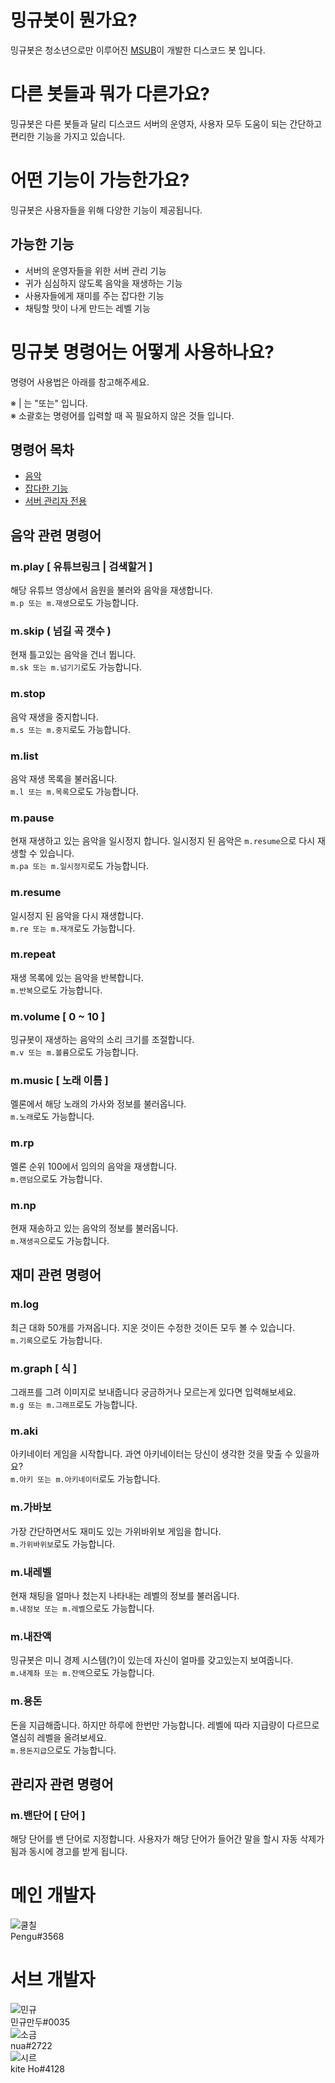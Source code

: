 # 밍규봇이 뭔가요?
밍규봇은 청소년으로만 이루어진 [MSUB](https://msub.kr)이 개발한 디스코드 봇 입니다.

# 다른 봇들과 뭐가 다른가요?
밍규봇은 다른 봇들과 달리 디스코드 서버의 운영자, 사용자 모두 도움이 되는 간단하고 편리한 기능을 가지고 있습니다.

# 어떤 기능이 가능한가요?
밍규봇은 사용자들을 위해 다양한 기능이 제공됩니다.

## 가능한 기능
* 서버의 운영자들을 위한 서버 관리 기능
* 귀가 심심하지 않도록 음악을 재생하는 기능
* 사용자들에게 재미를 주는 잡다한 기능
* 채팅할 맛이 나게 만드는 레벨 기능

# 밍규봇 명령어는 어떻게 사용하나요?
명령어 사용법은 아래를 참고해주세요.

※  |  는 "또는" 입니다.<br>
※ 소괄호는 명령어를 입력할 때 꼭 필요하지 않은 것들 입니다.

## 명령어 목차
* [음악](#음악-관련-명령어)
* [잡다한 기능](#재미-관련-명령어)
* [서버 관리자 전용](#관리자-관련-명령어)

## 음악 관련 명령어
### m.play [ 유튜브링크 | 검색할거 ]
해당 유튜브 영상에서 음원을 불러와 음악을 재생합니다.<br>
`m.p 또는 m.재생`으로도 가능합니다.

### m.skip ( 넘길 곡 갯수 )
현재 틀고있는 음악을 건너 뜁니다.<br>
`m.sk 또는 m.넘기기`로도 가능합니다.

### m.stop
음악 재생을 중지합니다.<br>
`m.s 또는 m.중지`로도 가능합니다.

### m.list
음악 재생 목록을 불러옵니다.<br>
`m.l 또는 m.목록`으로도 가능합니다.

### m.pause
현재 재생하고 있는 음악을 일시정지 합니다. 일시정지 된 음악은  `m.resume`으로 다시 재생할 수 있습니다.<br>
`m.pa 또는 m.일시정지`로도 가능합니다.

### m.resume
일시정지 된 음악을 다시 재생합니다.<br>
`m.re 또는 m.재개`로도 가능합니다.

### m.repeat
재생 목록에 있는 음악을 반복합니다.<br>
`m.반복`으로도 가능합니다.

### m.volume [ 0 ~ 10 ]
밍규봇이 재생하는 음악의 소리 크기를 조절합니다.<br>
`m.v 또는 m.볼륨`으로도 가능합니다.

### m.music [ 노래 이름 ]
멜론에서 해당 노래의 가사와 정보를 불러옵니다.<br>
`m.노래`로도 가능합니다.

### m.rp
멜론 순위 100에서 임의의 음악을 재생합니다.<br>
`m.랜덤`으로도 가능합니다.

### m.np
현재 재송하고 있는 음악의 정보를 불러옵니다.<br>
`m.재생곡`으로도 가능합니다.

## 재미 관련 명령어

### m.log
최근 대화 50개를 가져옵니다. 지운 것이든 수정한 것이든 모두 볼 수 있습니다.<br>
`m.기록`으로도 가능합니다.

### m.graph [ 식 ]
그래프를 그려 이미지로 보내줍니다 궁금하거나 모르는게 있다면 입력해보세요.<br>
`m.g 또는 m.그래프`로도 가능합니다.

### m.aki
아키네이터 게임을 시작합니다. 과연 아키네이터는 당신이 생각한 것을 맞출 수 있을까요?<br>
`m.아키 또는 m.아키네이터`로도 가능합니다.

### m.가바보
가장 간단하면서도 재미도 있는 가위바위보 게임을 합니다.<br>
`m.가위바위보`로도 가능합니다.

### m.내레벨
현재 채팅을 얼마나 첬는지 나타내는 레벨의 정보를 불러옵니다.<br>
`m.내정보 또는 m.레벨`으로도 가능합니다.

### m.내잔액
밍규봇은 미니 경제 시스템(?)이 있는데 자신이 얼마를 갖고있는지 보여줍니다.<br>
`m.내계좌 또는 m.잔액`으로도 가능합니다.

### m.용돈
돈을 지급해줍니다. 하지만 하루에 한번만 가능합니다. 레벨에 따라 지급량이 다르므로 열심히 레벨을 올려보세요.<br>
`m.용돈지급`으로도 가능합니다.

## 관리자 관련 명령어

### m.밴단어 [ 단어 ]
해당 단어를 밴 단어로 지정합니다. 사용자가 해당 단어가 들어간 말을 할시 자동 삭제가 됨과 동시에 경고를 받게 됩니다.

# 메인 개발자
![쿨칠](https://cdn.discordapp.com/avatars/390747532172460033/59f626f1cc772da759433d66deb62857.png?size=128)<br>Pengu#3568
# 서브 개발자
![민규](https://cdn.discordapp.com/avatars/350630887337230337/22ec41bb9c3136ee89af5e38b4919d96.png?size=128)<br>민규만두#0035<br>
![소금](https://discord.com/assets/dd4dbc0016779df1378e7812eabaa04d.png)<br>nua#2722<br>
![시르](https://cdn.discordapp.com/avatars/679332342485221406/30deafd9dd6c8a516a66e1c648385bda.png?size=128)<br>kite Ho#4128

